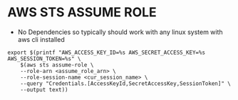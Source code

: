 # AWS STS ASSUME ROLE

* No Dependencies so typically should work with any linux system with aws cli installed
```
export $(printf "AWS_ACCESS_KEY_ID=%s AWS_SECRET_ACCESS_KEY=%s AWS_SESSION_TOKEN=%s" \
    $(aws sts assume-role \
    --role-arn <assume_role_arn> \
    --role-session-name <cur_session_name> \
    --query "Credentials.[AccessKeyId,SecretAccessKey,SessionToken]" \
    --output text))
```
